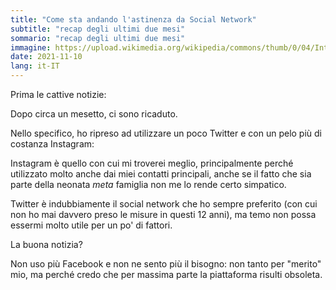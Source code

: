 ```yaml
---
title: "Come sta andando l'astinenza da Social Network"
subtitle: "recap degli ultimi due mesi"
sommario: "recap degli ultimi due mesi"
immagine: https://upload.wikimedia.org/wikipedia/commons/thumb/0/04/Interface_Message_Processor_Front_Panel.jpg/1280px-Interface_Message_Processor_Front_Panel.jpg 
date: 2021-11-10
lang: it-IT
---
```


Prima le cattive notizie:

Dopo circa un mesetto, ci sono ricaduto.

Nello specifico, ho ripreso ad utilizzare un poco Twitter e con un pelo più di costanza Instagram:

Instagram è quello con cui mi troverei meglio, principalmente perché utilizzato molto anche dai miei contatti principali, anche se il fatto che sia parte della neonata _meta_ famiglia non me lo rende certo simpatico.

Twitter è indubbiamente il social network che ho sempre preferito (con cui non ho mai davvero preso le misure in questi 12 anni), ma temo non possa essermi molto utile per un po' di fattori.

La buona notizia?

Non uso più Facebook e non ne sento più il bisogno: non tanto per "merito" mio, ma perché credo che per massima parte la piattaforma risulti obsoleta.